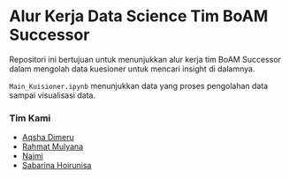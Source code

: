 # Alur Kerja Data Science Tim BoAM Successor

Repositori ini bertujuan untuk menunjukkan alur kerja tim BoAM Successor dalam mengolah data kuesioner untuk mencari insight di dalamnya. 

`Main_Kuisioner.ipynb` menunjukkan data yang proses pengolahan data sampai visualisasi data.

### Tim Kami
- [Aqsha Dimeru](https://github.com/AnthoniDeLamoni)
- [Rahmat Mulyana](https://github.com/rahmatyana26)
- [Najmi](https://github.com/NAoHR)
- [Sabarina  Hoirunisa](https://github.com/sabarinah)
